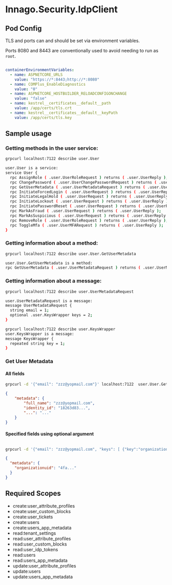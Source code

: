 # Innago.Security.IdpClient

## Pod Config

TLS and ports can and should be set via environment variables.

Ports 8080 and 8443 are conventionally used to avoid needing to run as `root`.

```yaml

containerEnvironmentVariables:
  - name: ASPNETCORE_URLS
    value: "https://*:8443;http://*:8080"
  - name: COMPlus_EnableDiagnostics
    value: "0"
  - name: ASPNETCORE_HOSTBUILDER_RELOADCONFIGONCHANGE
    value: "false"
  - name: kestrel__certificates__default__path
    value: /app/certs/tls.crt
  - name: kestrel__certificates__default__keyPath
    value: /app/certs/tls.key

```

## Sample usage

### Getting methods in the user service:

```bash
grpcurl localhost:7122 describe user.User

user.User is a service:
service User {
  rpc AssignRole ( .user.UserRoleRequest ) returns ( .user.UserReply );
  rpc ChangePassword ( .user.UserChangePasswordRequest ) returns ( .user.UserReply );
  rpc GetUserMetadata ( .user.UserMetadataRequest ) returns ( .user.UserMetadataReply );
  rpc InitiateForcedLogin ( .user.UserRequest ) returns ( .user.UserReply );
  rpc InitiateLegalHold ( .user.UserRequest ) returns ( .user.UserReply );
  rpc InitiateLockout ( .user.UserRequest ) returns ( .user.UserReply );
  rpc InitiatePasswordReset ( .user.UserRequest ) returns ( .user.UserReply );
  rpc MarkAsFraud ( .user.UserRequest ) returns ( .user.UserReply );
  rpc MarkAsSuspicious ( .user.UserRequest ) returns ( .user.UserReply );
  rpc RemoveRole ( .user.UserRoleRequest ) returns ( .user.UserReply );
  rpc ToggleMfa ( .user.UserMFARequest ) returns ( .user.UserReply );
}

```

### Getting information about a method:

```bash
grpcurl localhost:7122 describe user.User.GetUserMetadata

user.User.GetUserMetadata is a method:
rpc GetUserMetadata ( .user.UserMetadataRequest ) returns ( .user.UserMetadataReply );
```

### Getting information about a message:

```bash
grpcurl localhost:7122 describe user.UserMetadataRequest

user.UserMetadataRequest is a message:
message UserMetadataRequest {
  string email = 1;
  optional .user.KeysWrapper keys = 2;
}

grpcurl localhost:7122 describe user.KeysWrapper
user.KeysWrapper is a message:
message KeysWrapper {
  repeated string key = 1;
}

```

### Get User Metadata

#### All fields

```bash
grpcurl -d '{"email": "zzz@yopmail.com"}' localhost:7122  user.User.GetUserMetadata
```
```json
{
    "metadata": {
        "full_name": "zzz@yopmail.com",
        "identity_id": "18263d83...",
        "...": "..."
    }
}

```

#### Specified fields using optional argument

```bash

grpcurl -d '{"email": "zzz@yopmail.com", "keys": [ {"key":"organizationuid"}]}' localhost:7122  user.User.GetUserMetadata
````
```json
{
  "metadata": {
    "organizationuid": "4fa..."
  }
}

```

## Required Scopes

- create:user_attribute_profiles
- create:user_custom_blocks
- create:user_tickets
- create:users
- create:users_app_metadata
- read:tenant_settings
- read:user_attribute_profiles
- read:user_custom_blocks
- read:user_idp_tokens
- read:users
- read:users_app_metadata
- update:user_attribute_profiles
- update:users
- update:users_app_metadata
